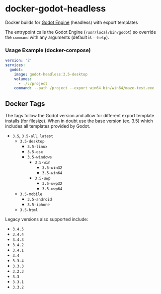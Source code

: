 # docker-godot-headless

Docker builds for [Godot Engine](https://godotengine.org/) (headless) with export templates

The entrypoint calls the Godot Engine (`/usr/local/bin/godot`) so override the `command` with any arguments (default is `--help`).

### Usage Example (docker-compose)

```yaml
version: '2'
services:
  godot:
    image: godot-headless:3.5-desktop
    volumes:
      - ./:/project
    command: --path /project --export win64 bin/win64/maze-test.exe
```

## Docker Tags

The tags follow the Godot version and allow for different export template installs (for filesize). When in doubt use the base version (ex. 3.5) which includes all templates provided by Godot.

- `3.5`, `3.5-all`, `latest`
  - `3.5-desktop`
    - `3.5-linux`
    - `3.5-osx`
    - `3.5-windows`
      - `3.5-win`
        - `3.5-win32`
        - `3.5-win64`
      - `3.5-uwp`
        - `3.5-uwp32`
        - `3.5-uwp64`
  - `3.5-mobile`
    - `3.5-android`
    - `3.5-iphone`
  - `3.5-html`

Legacy versions also supported include:

- `3.4.5`
- `3.4.4`
- `3.4.3`
- `3.4.2`
- `3.4.1`
- `3.4`
- `3.3.4`
- `3.3.3`
- `3.2.3`
- `3.3`
- `3.3.1`
- `3.3.2`